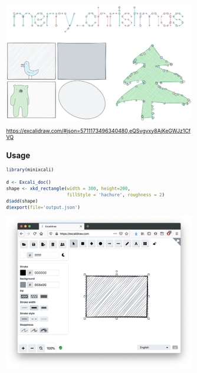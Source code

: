 
<!-- README.md is generated from README.Rmd. Please edit that file -->

![preview](man/figures/overview.png)

<https://excalidraw.com/#json=5711173496340480,eQSvgvxy8AjKeGWJz1CfVQ>

## Usage

``` r
library(minixcali)

d <- Excali_doc()
shape <- xkd_rectangle(width = 300, height=200,
                       fillStyle = 'hachure', roughness = 2)
d$add(shape)
d$export(file='output.json')
```

![preview](man/figures/rectangle.png)

